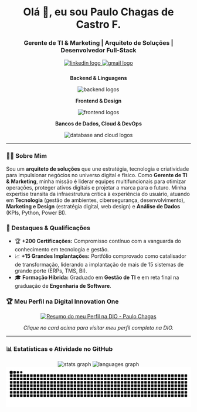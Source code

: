 <h1 align="center">Olá 👋, eu sou Paulo Chagas de Castro F.</h1>
<h3 align="center">Gerente de TI & Marketing | Arquiteto de Soluções | Desenvolvedor Full-Stack</h3>

<div align="center" style="margin-top: 1rem; margin-bottom: 1.5rem;">
  <a href="https://linkedin.com/in/paulo-chagas-de-castro-filho-0555a3213" target="_blank">
    <img src="https://img.shields.io/static/v1?message=LinkedIn&logo=linkedin&label=&color=0077B5&logoColor=white&labelColor=&style=for-the-badge" height="30" alt="linkedin logo"  />
  </a>
  <a href="mailto:castroghost2@gmail.com" target="_blank">
    <img src="https://img.shields.io/static/v1?message=Email&logo=gmail&label=&color=D14836&logoColor=white&labelColor=&style=for-the-badge" height="30" alt="gmail logo" />
  </a>
</div>

<div align="center">
  <p><b>Backend & Linguagens</b></p>
  <img src="https://skillicons.dev/icons?i=java,spring,nodejs,go,python,rust,cpp,bash" height="50" alt="backend logos"  />
  <p><b>Frontend & Design</b></p>
  <img src="https://skillicons.dev/icons?i=react,angular,ts,js,html,css,tailwind,figma,photoshop" height="50" alt="frontend logos"  />
  <p><b>Bancos de Dados, Cloud & DevOps</b></p>
  <img src="https://skillicons.dev/icons?i=oracle,mysql,postgres,mongodb,docker,aws,azure" height="50" alt="database and cloud logos"  />
</div>

---

### 👨‍💻 Sobre Mim
Sou um **arquiteto de soluções** que une estratégia, tecnologia e criatividade para impulsionar negócios no universo digital e físico. Como **Gerente de TI & Marketing**, minha missão é liderar equipes multifuncionais para otimizar operações, proteger ativos digitais e projetar a marca para o futuro.
Minha expertise transita da infraestrutura crítica à experiência do usuário, atuando em **Tecnologia** (gestão de ambientes, cibersegurança, desenvolvimento), **Marketing e Design** (estratégia digital, web design) e **Análise de Dados** (KPIs, Python, Power BI).

### 🚀 Destaques & Qualificações
- 🏆 **+200 Certificações:** Compromisso contínuo com a vanguarda do conhecimento em tecnologia e gestão.
- 📈 **+15 Grandes Implantações:** Portfólio comprovado como catalisador de transformação, liderando a implantação de mais de 15 sistemas de grande porte (ERPs, TMS, BI).
- 🎓 **Formação Híbrida:** Graduado em **Gestão de TI** e em reta final na graduação de **Engenharia de Software**.

### 🏆 Meu Perfil na Digital Innovation One
<div align="center">
  <a href="https://www.dio.me/users/paulo_chagas" target="_blank">
    <img src="LINK_DA_IMAGEM_DO_PERFIL_DIO_NO_GITHUB" alt="Resumo do meu Perfil na DIO - Paulo Chagas"/>
  </a>
  <p><i>Clique no card acima para visitar meu perfil completo na DIO.</i></p>
</div>

---

### 📊 Estatísticas e Atividade no GitHub

<div align="center">
  <img src="https://github-readme-stats.vercel.app/api?username=Dev-Universe-Castro&hide_title=false&hide_rank=false&show_icons=true&include_all_commits=true&count_private=true&disable_animations=false&theme=dracula&locale=pt-br&hide_border=false" height="150" alt="stats graph"  />
  <img src="https://github-readme-stats.vercel.app/api/top-langs?username=Dev-Universe-Castro&locale=pt-br&hide_title=false&layout=compact&card_width=320&langs_count=5&theme=dracula&hide_border=false" height="150" alt="languages graph"  />
</div>

<picture>
  <source media="(prefers-color-scheme: dark)" srcset="https://raw.githubusercontent.com/Dev-Universe-Castro/Dev-Universe-Castro/output/pacman-contribution-graph-dark.svg">
  <source media="(prefers-color-scheme: light)" srcset="https://raw.githubusercontent.com/Dev-Universe-Castro/Dev-Universe-Castro/output/pacman-contribution-graph.svg">
  <img alt="pacman contribution graph" src="https://raw.githubusercontent.com/Dev-Universe-Castro/Dev-Universe-Castro/output/pacman-contribution-graph.svg">
</picture>
